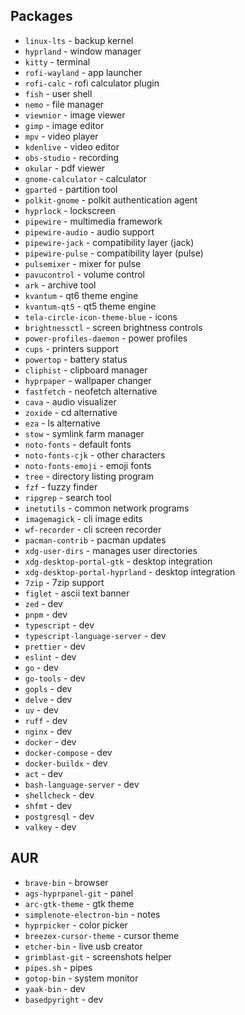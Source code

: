 ## Packages

- `linux-lts` - backup kernel
- `hyprland` - window manager
- `kitty` - terminal
- `rofi-wayland` - app launcher
- `rofi-calc` - rofi calculator plugin
- `fish` - user shell
- `nemo` - file manager
- `viewnior` - image viewer
- `gimp` - image editor
- `mpv` - video player
- `kdenlive` - video editor
- `obs-studio` - recording
- `okular` - pdf viewer
- `gnome-calculator` - calculator
- `gparted` - partition tool
- `polkit-gnome` - polkit authentication agent
- `hyprlock` - lockscreen
- `pipewire` - multimedia framework
- `pipewire-audio` - audio support
- `pipewire-jack` - compatibility layer (jack)
- `pipewire-pulse` - compatibility layer (pulse)
- `pulsemixer` - mixer for pulse
- `pavucontrol` - volume control
- `ark` - archive tool
- `kvantum` - qt6 theme engine
- `kvantum-qt5` - qt5 theme engine
- `tela-circle-icon-theme-blue` - icons
- `brightnessctl` - screen brightness controls
- `power-profiles-daemon` - power profiles
- `cups` - printers support
- `powertop` - battery status
- `cliphist` - clipboard manager
- `hyprpaper` - wallpaper changer
- `fastfetch` - neofetch alternative
- `cava` - audio visualizer
- `zoxide` - cd alternative
- `eza` - ls alternative
- `stow` - symlink farm manager
- `noto-fonts` - default fonts
- `noto-fonts-cjk` - other characters
- `noto-fonts-emoji` - emoji fonts
- `tree` - directory listing program
- `fzf` - fuzzy finder
- `ripgrep` - search tool
- `inetutils` - common network programs
- `imagemagick` - cli image edits
- `wf-recorder` - cli screen recorder
- `pacman-contrib` - pacman updates
- `xdg-user-dirs` - manages user directories
- `xdg-desktop-portal-gtk` - desktop integration
- `xdg-desktop-portal-hyprland` - desktop integration
- `7zip` - 7zip support
- `figlet` - ascii text banner
- `zed` - dev
- `pnpm` - dev
- `typescript` - dev
- `typescript-language-server` - dev
- `prettier` - dev
- `eslint` - dev
- `go` - dev
- `go-tools` - dev
- `gopls` - dev
- `delve` - dev
- `uv` - dev
- `ruff` - dev
- `nginx` - dev
- `docker` - dev
- `docker-compose` - dev
- `docker-buildx` - dev
- `act` - dev
- `bash-language-server` - dev
- `shellcheck` - dev
- `shfmt` - dev
- `postgresql` - dev
- `valkey` - dev

## AUR

- `brave-bin` - browser
- `ags-hyprpanel-git` - panel
- `arc-gtk-theme` - gtk theme
- `simplenote-electron-bin` - notes
- `hyprpicker` - color picker
- `breezex-cursor-theme` - cursor theme
- `etcher-bin` - live usb creator
- `grimblast-git` - screenshots helper
- `pipes.sh` - pipes
- `gotop-bin` - system monitor
- `yaak-bin` - dev
- `basedpyright` - dev
<!-- - `bun-bin` - dev -->
